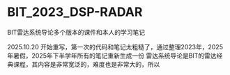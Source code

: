# BIT_2023_DSP-RADAR
BIT雷达系统导论多个版本的课件和本人的学习笔记

2025.10.20 开始重写，第一次的代码和笔记太粗糙了，通过整理2023年，2025年暑假，2025年下半学年所有的笔记重新生成一份
雷达系统导论是BIT的雷达经典课程，其内容是非常宽泛的，难度也是非常大的，所以